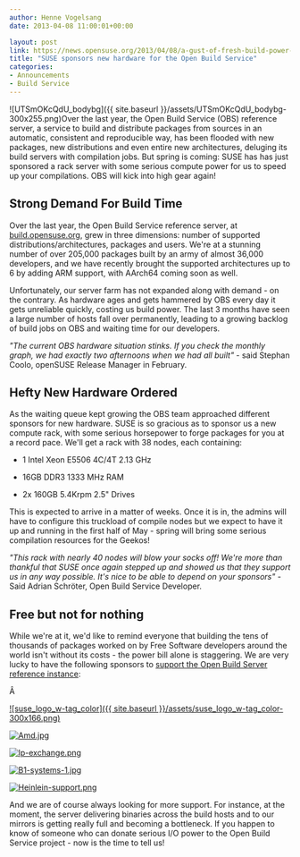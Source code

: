 ```yaml
---
author: Henne Vogelsang
date: 2013-04-08 11:00:01+00:00

layout: post
link: https://news.opensuse.org/2013/04/08/a-gust-of-fresh-build-power-suse-sponsors-new-hardware-for-the-open-build-service/
title: "SUSE sponsors new hardware for the Open Build Service"
categories:
- Announcements
- Build Service
---
```

![UTSmOKcQdU_bodybg]({{ site.baseurl }}/assets/UTSmOKcQdU_bodybg-300x255.png)Over the last year, the Open Build Service (OBS) reference server, a service to build and distribute packages from sources in an automatic, consistent and reproducible way, has been flooded with new packages, new distributions and even entire new architectures, deluging its build servers with compilation jobs. But spring is coming: SUSE has has just sponsored a rack server with some serious compute power for us to speed up your compilations. OBS will kick into high gear again!<!-- more -->


## Strong Demand For Build Time


Over the last year, the Open Build Service reference server, at [build.opensuse.org](http://build.opensuse.org), grew in three dimensions: number of supported distributions/architectures, packages and users. We're at a stunning number of over 205,000 packages built by an army of almost 36,000 developers, and we have recently brought the supported architectures up to 6 by adding ARM support, with AArch64 coming soon as well.

Unfortunately, our server farm has not expanded along with demand - on the contrary. As hardware ages and gets hammered by OBS every day it gets unreliable quickly, costing us build power. The last 3 months have seen a large number of hosts fall over permanently, leading to a growing backlog of build jobs on OBS and waiting time for our developers.

_"The current OBS hardware situation stinks. If you check the monthly graph, we had exactly two afternoons when we had all built"_ - said Stephan Coolo, openSUSE Release Manager in February.


## Hefty New Hardware Ordered


As the waiting queue kept growing the OBS team approached different sponsors for new hardware. SUSE is so gracious as to sponsor us a new compute rack, with some serious horsepower to forge packages for you at a record pace. We'll get a rack with 38 nodes, each containing:



	
  * 1 Intel Xeon E5506 4C/4T 2.13 GHz

	
  * 16GB DDR3 1333 MHz RAM

	
  * 2x 160GB 5.4Krpm 2.5" Drives


This is expected to arrive in a matter of weeks. Once it is in, the admins will have to configure this truckload of compile nodes but we expect to have it up and running in the first half of May - spring will bring some serious compilation resources for the Geekos!

_"This rack with nearly 40 nodes will blow your socks off! We're more than thankful that SUSE once again stepped up and showed us that they support us in any way possible. It's nice to be able to depend on your sponsors"_ - Said Adrian Schröter, Open Build Service Developer.


## Free but not for nothing


While we're at it, we'd like to remind everyone that building the tens of thousands of packages worked on by Free Software developers around the world isn't without its costs - the power bill alone is staggering. We are very lucky to have the following sponsors to [support the Open Build Server reference instance](http://http://en.opensuse.org/en/Sponsors):





Â 




[![suse_logo_w-tag_color]({{ site.baseurl }}/assets/suse_logo_w-tag_color-300x166.png)](http://suse.com)




[![Amd.jpg](https://en.opensuse.org/images/c/cc/Amd.jpg)](http://amd.com)




[![Ip-exchange.png](https://en.opensuse.org/images/d/d8/Ip-exchange.png)](http://ip-exchange.com/)




[![B1-systems-1.jpg](https://en.opensuse.org/images/a/a2/B1-systems-1.jpg)](http://www.b1-systems.de/)




[![Heinlein-support.png](https://en.opensuse.org/images/1/1d/Heinlein-support.png)](http://www.heinlein-support.de)





And we are of course always looking for more support. For instance, at the moment, the server delivering binaries across the build hosts and to our mirrors is getting really full and becoming a bottleneck. If you happen to know of someone who can donate serious I/O power to the Open Build Service project - now is the time to tell us!		
